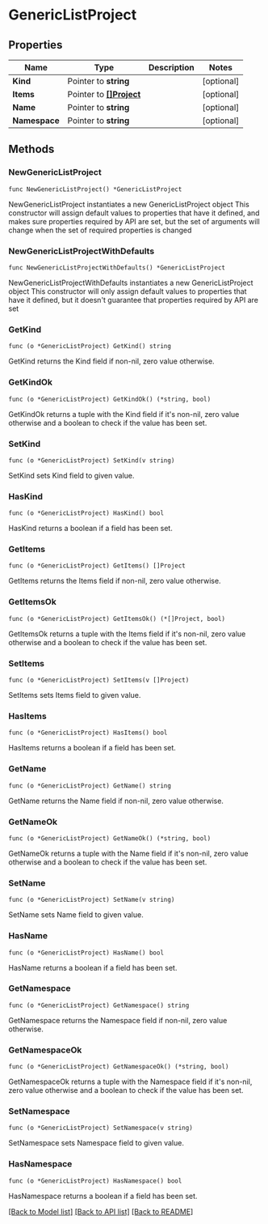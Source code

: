 # GenericListProject

## Properties

Name | Type | Description | Notes
------------ | ------------- | ------------- | -------------
**Kind** | Pointer to **string** |  | [optional] 
**Items** | Pointer to [**[]Project**](Project.md) |  | [optional] 
**Name** | Pointer to **string** |  | [optional] 
**Namespace** | Pointer to **string** |  | [optional] 

## Methods

### NewGenericListProject

`func NewGenericListProject() *GenericListProject`

NewGenericListProject instantiates a new GenericListProject object
This constructor will assign default values to properties that have it defined,
and makes sure properties required by API are set, but the set of arguments
will change when the set of required properties is changed

### NewGenericListProjectWithDefaults

`func NewGenericListProjectWithDefaults() *GenericListProject`

NewGenericListProjectWithDefaults instantiates a new GenericListProject object
This constructor will only assign default values to properties that have it defined,
but it doesn't guarantee that properties required by API are set

### GetKind

`func (o *GenericListProject) GetKind() string`

GetKind returns the Kind field if non-nil, zero value otherwise.

### GetKindOk

`func (o *GenericListProject) GetKindOk() (*string, bool)`

GetKindOk returns a tuple with the Kind field if it's non-nil, zero value otherwise
and a boolean to check if the value has been set.

### SetKind

`func (o *GenericListProject) SetKind(v string)`

SetKind sets Kind field to given value.

### HasKind

`func (o *GenericListProject) HasKind() bool`

HasKind returns a boolean if a field has been set.

### GetItems

`func (o *GenericListProject) GetItems() []Project`

GetItems returns the Items field if non-nil, zero value otherwise.

### GetItemsOk

`func (o *GenericListProject) GetItemsOk() (*[]Project, bool)`

GetItemsOk returns a tuple with the Items field if it's non-nil, zero value otherwise
and a boolean to check if the value has been set.

### SetItems

`func (o *GenericListProject) SetItems(v []Project)`

SetItems sets Items field to given value.

### HasItems

`func (o *GenericListProject) HasItems() bool`

HasItems returns a boolean if a field has been set.

### GetName

`func (o *GenericListProject) GetName() string`

GetName returns the Name field if non-nil, zero value otherwise.

### GetNameOk

`func (o *GenericListProject) GetNameOk() (*string, bool)`

GetNameOk returns a tuple with the Name field if it's non-nil, zero value otherwise
and a boolean to check if the value has been set.

### SetName

`func (o *GenericListProject) SetName(v string)`

SetName sets Name field to given value.

### HasName

`func (o *GenericListProject) HasName() bool`

HasName returns a boolean if a field has been set.

### GetNamespace

`func (o *GenericListProject) GetNamespace() string`

GetNamespace returns the Namespace field if non-nil, zero value otherwise.

### GetNamespaceOk

`func (o *GenericListProject) GetNamespaceOk() (*string, bool)`

GetNamespaceOk returns a tuple with the Namespace field if it's non-nil, zero value otherwise
and a boolean to check if the value has been set.

### SetNamespace

`func (o *GenericListProject) SetNamespace(v string)`

SetNamespace sets Namespace field to given value.

### HasNamespace

`func (o *GenericListProject) HasNamespace() bool`

HasNamespace returns a boolean if a field has been set.


[[Back to Model list]](../README.md#documentation-for-models) [[Back to API list]](../README.md#documentation-for-api-endpoints) [[Back to README]](../README.md)



